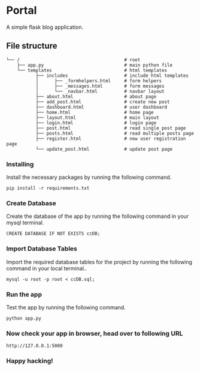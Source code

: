 # Portal
A simple flask blog application.

## File structure
    
    └── /                                       # root
        ├── app.py                              # main python file
        └── templates                           # html templates
               ├── includes                     # include html templates
               │      ├── _formhelpers.html     # form helpers
               │      ├── _messages.html        # form messages
               │      └── _navbar.html          # navbar layout
               ├── about.html                   # about page
               ├── add_post.html                # create new post
               ├── dashboard.html               # user dashboard
               ├── home.html                    # home page
               ├── layout.html                  # main layout
               ├── login.html                   # login page
               ├── post.html                    # read single post page
               ├── posts.html                   # read multiple posts page
               ├── register.html                # new user registration page
               └── update_post.html             # update post page
               
### Installing
Install the necessary packages by running the following command.
```
pip install -r requirements.txt
```

### Create Database
Create the database of the app by running the following command in your mysql terminal.
```
CREATE DATABASE IF NOT EXISTS ccDB;
```

### Import Database Tables
Import the required database tables for the project by running the following command in your local terminal..
```
mysql -u root -p root < ccDB.sql;
```

### Run the app
Test the app by running the following command.
```
python app.py
```

### Now check your app in browser, head over to following URL
```
http://127.0.0.1:5000
```

### Happy hacking!
